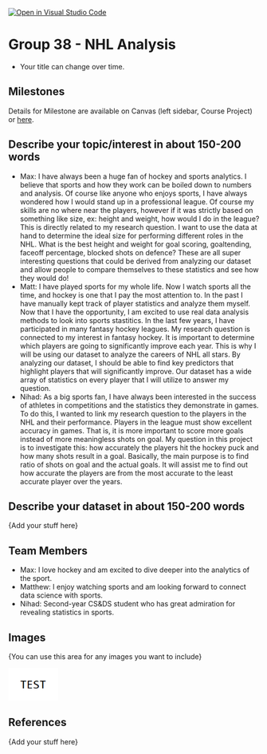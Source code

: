 [![Open in Visual Studio Code](https://classroom.github.com/assets/open-in-vscode-f059dc9a6f8d3a56e377f745f24479a46679e63a5d9fe6f495e02850cd0d8118.svg)](https://classroom.github.com/online_ide?assignment_repo_id=5870628&assignment_repo_type=AssignmentRepo)
# Group 38 - NHL Analysis

- Your title can change over time.

## Milestones

Details for Milestone are available on Canvas (left sidebar, Course Project) or [here](https://firas.moosvi.com/courses/data301/project/milestone01.html).

## Describe your topic/interest in about 150-200 words

- Max: I have always been a huge fan of hockey and sports analytics. I believe that sports and how they work can be boiled down to numbers and analysis. Of course like anyone who enjoys sports, I have always 
wondered how I would stand up in a professional league. Of course my skills are no where near the players, however if it was strictly based on something like size, ex: height and weight, how would I do in the league? This is directly related to my research question. I want to use the data at hand to determine the ideal size for performing different roles in the NHL. What is the best height and weight for goal scoring, goaltending, faceoff percentage, blocked shots on defence? These are all super interesting questions that could be derived from analyzing our dataset and allow people to compare themselves to these statistics and see how they would do!
- Matt: I have played sports for my whole life. Now I watch sports all the time, and hockey is one that I pay the most attention to. In the past I have manually kept track of player statistics and analyze them myself. Now that I have the opportunity, I am excited to use real data analysis methods to look into sports stastitics. In the last few years, I have participated in many fantasy hockey leagues. My research question is connected to my interest in fantasy hockey. It is important to determine which players are going to significantly improve each year. This is why I will be using our dataset to analyze the careers of NHL all stars. By analyzing our dataset, I should be able to find key predictors that highlight players that will significantly improve. Our dataset has a wide array of statistics on every player that I will utilize to answer my question.
- Nihad: As a big sports fan, I have always been interested in the success of athletes in competitions and the statistics they demonstrate in games. To do this, I wanted to link my research question to the players in the NHL and their performance. Players in the league must show excellent accuracy in games. That is, it is more important to score more goals instead of more meaningless shots on goal. My question in this project is to investigate this: how accurately the players hit the hockey puck and how many shots result in a goal. Basically, the main purpose is to find ratio of shots on goal and the actual goals. It will assist me to find out how accurate the players are from the most accurate to the least accurate player over the years. 

## Describe your dataset in about 150-200 words

{Add your stuff here}

## Team Members

- Max: I love hockey and am excited to dive deeper into the analytics of the sport.
- Matthew: I enjoy watching sports and am looking forward to connect data science with sports.
- Nihad: Second-year CS&DS student who has great admiration for revealing statistics in sports.

## Images

{You can use this area for any images you want to include}

<img src ="images/test.png" width="100px">

## References

{Add your stuff here}




